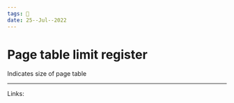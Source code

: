 ```yaml
---
tags: 🌱
date: 25--Jul--2022
---
```


# Page table limit register

Indicates size of page table

---
Links: 